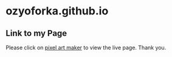 # ozyoforka.github.io


## Link to my Page
Please click on [pixel art maker](http://ozyoforka.github.io/) to view the live page. Thank you.
